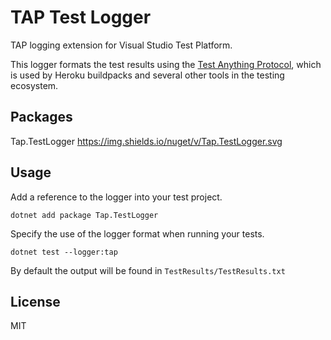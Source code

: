# TAP Test Logger

TAP logging extension for Visual Studio Test Platform.

This logger formats the test results using the [Test Anything Protocol](http://testanything.org/), which is used by Heroku buildpacks and several other tools in the testing ecosystem.


## Packages

Tap.TestLogger https://img.shields.io/nuget/v/Tap.TestLogger.svg

## Usage

Add a reference to the logger into your test project.

    dotnet add package Tap.TestLogger

Specify the use of the logger format when running your tests.

    dotnet test --logger:tap

By default the output will be found in `TestResults/TestResults.txt`

## License

MIT
